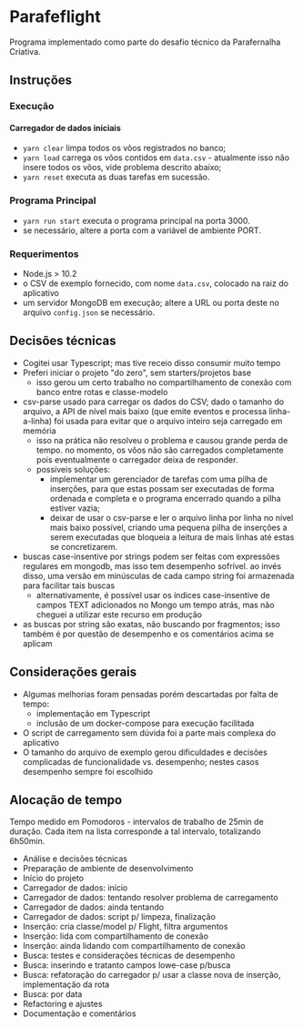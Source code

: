 # Parafeflight

Programa implementado como parte do desafio técnico da Parafernalha Criativa.

## Instruções

### Execução

#### Carregador de dados iniciais
- `yarn clear` limpa todos os vôos registrados no banco;
- `yarn load` carrega os vôos contidos em `data.csv` -  atualmente isso não insere todos os vôos, vide problema descrito abaixo;
- `yarn reset` executa as duas tarefas em sucessão.

### Programa Principal
- `yarn run start` executa o programa principal na porta 3000.
- se necessário, altere a porta com a variável de ambiente PORT.

### Requerimentos
- Node.js > 10.2
- o CSV de exemplo fornecido, com nome `data.csv`, colocado na raiz do aplicativo
- um servidor MongoDB em execução; altere a URL ou porta deste no arquivo `config.json` se necessário.

## Decisões técnicas
- Cogitei usar Typescript; mas tive receio disso consumir muito tempo
- Preferi iniciar o projeto "do zero", sem starters/projetos base
  - isso gerou um certo trabalho no compartilhamento de conexão com banco entre rotas e classe-modelo 
- csv-parse usado para carregar os dados do CSV; dado o tamanho do arquivo, a API de nível mais baixo (que emite eventos e processa linha-a-linha) foi usada para evitar que o arquivo inteiro seja carregado em memória
  - isso na prática não resolveu o problema e causou grande perda de tempo. no momento, os vôos não são carregados completamente pois eventualmente o carregador deixa de responder.
  - possíveis soluções:
    - implementar um gerenciador de tarefas com uma pilha de inserções, para que estas possam ser executadas de forma ordenada e completa e o programa encerrado quando a pilha estiver vazia;
    - deixar de usar o csv-parse e ler o arquivo linha por linha no nível mais baixo possível, criando uma pequena pilha de inserções a serem executadas que bloqueia a leitura de mais linhas até estas se concretizarem.
- buscas case-insentive por strings podem ser feitas com expressões regulares em mongodb, mas isso tem desempenho sofrível. ao invés disso, uma versão em minúsculas de cada campo string foi armazenada para facilitar tais buscas
  - alternativamente, é possível usar os índices case-insentive de campos TEXT adicionados no Mongo um tempo atrás, mas não cheguei a utilizar este recurso em produção
- as buscas por string são exatas, não buscando por fragmentos; isso também é por questão de desempenho e os comentários acima se aplicam

## Considerações gerais
- Algumas melhorias foram pensadas porém descartadas por falta de tempo:
  - implementação em Typescript
  - inclusão de um docker-compose para execução facilitada
- O script de carregamento sem dúvida foi a parte mais complexa do aplicativo
- O tamanho do arquivo de exemplo gerou dificuldades e decisões complicadas de funcionalidade vs. desempenho; nestes casos desempenho sempre foi escolhido

## Alocação de tempo
Tempo medido em Pomodoros - intervalos de trabalho de 25min de duração. Cada item na lista corresponde a tal intervalo, totalizando 6h50min.


- Análise e decisões técnicas
- Preparação de ambiente de desenvolvimento
- Início do projeto
- Carregador de dados: início
- Carregador de dados: tentando resolver problema de carregamento
- Carregador de dados: ainda tentando
- Carregador de dados: script p/ limpeza, finalização
- Inserção: cria classe/model p/ Flight, filtra argumentos
- Inserção: lida com compartilhamento de conexão
- Inserção: ainda lidando com compartilhamento de conexão
- Busca: testes e considerações técnicas de desempenho
- Busca: inserindo e tratanto campos lowe-case p/busca
- Busca: refatoração do carregador p/ usar a classe nova de inserção, implementação da rota
- Busca: por data
- Refactoring e ajustes
- Documentação e comentários